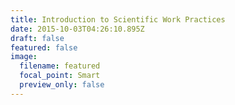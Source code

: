 ```yaml
---
title: Introduction to Scientific Work Practices
date: 2015-10-03T04:26:10.895Z
draft: false
featured: false
image:
  filename: featured
  focal_point: Smart
  preview_only: false
---
```

